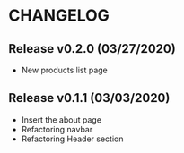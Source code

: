 # CHANGELOG

## Release v0.2.0 (03/27/2020)

- New products list page

## Release v0.1.1 (03/03/2020)

- Insert the about page
- Refactoring navbar
- Refactoring Header section
